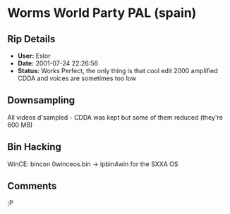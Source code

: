 # Worms World Party PAL (spain)

## Rip Details

- **User:** Eslor
- **Date:** 2001-07-24 22:26:56
- **Status:** Works Perfect, the only thing is that cool edit 2000 amplified CDDA and voices are sometimes too low

## Downsampling

All videos d'sampled - CDDA was kept but some of them reduced (they're 600 MB)

## Bin Hacking

WinCE: bincon 0winceos.bin -> ipbin4win for the SXXA OS

## Comments

;P

